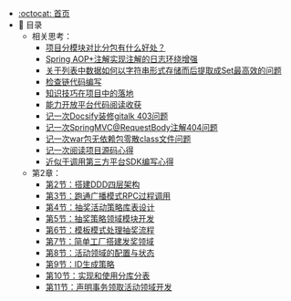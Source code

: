- [:octocat: 首页](/README)
- :memo: 目录
  - 相关思考：
    - [项目分模块对比分包有什么好处？](/md/相关思考/项目分模块对比分包有什么好处？.md)
    - [Spring AOP+注解实现注解的日志环绕增强](/md/相关思考/SpringAOP+注解实现注解的日志环绕增强.md)
    - [关于列表中数据如何以字符串形式存储而后提取成Set最高效的问题](/md/相关思考/关于列表中数据如何以字符串形式存储而后提取成Set最高效的问题.md)
    - [检查链代码编写](/md/相关思考/检查链代码编写.md)
    - [知识技巧在项目中的落地](/md/相关思考/知识技巧在项目中的落地.md)
    - [能力开放平台代码阅读收获](/md/相关思考/能力开放平台代码阅读收获.md)
    - [记一次Docsify装修gitalk 403问题](/md/相关思考/记一次Docsify装修gitalk提示403问题.md)
    - [记一次SpringMVC@RequestBody注解404问题](/md/相关思考/记一次SpringMVC@RequestBody注解404问题.md)
    - [记一次war包无依赖包零散class文件问题](/md/相关思考/记一次war包无依赖包零散class文件问题.md)
    - [记一次阅读项目源码心得](/md/相关思考/记一次阅读项目源码心得.md)
    - [近似于调用第三方平台SDK编写心得](/md/相关思考/近似于调用第三方平台SDK编写心得.md)
  - 第2章：
    - [第2节：搭建DDD四层架构](/md/第2部分第02节：搭建DDD四层架构.md)
    - [第3节：跑通广播模式RPC过程调用](/md/第2部分第03节：跑通广播模式RPC过程调用.md)
    - [第4节：抽奖活动策略库表设计](/md/第2部分第04节：抽奖活动策略库表设计.md)
    - [第5节：抽奖策略领域模块开发](/md/第2部分第05节：抽奖策略领域模块开发.md)
    - [第6节：模板模式处理抽奖流程](/md/第2部分第06节：模板模式处理抽奖流程.md)
    - [第7节：简单工厂搭建发奖领域](/md/第2部分第07节：简单工厂搭建发奖领域.md)
    - [第8节：活动领域的配置与状态](/md/第2部分第08节：活动领域的配置与状态.md)
    - [第9节：ID生成策略](/md/第2部分第09节：ID生成策略.md)
    - [第10节：实现和使用分库分表](/md/第2部分第10节：实现和使用分库分表.md)
    - [第11节：声明事务领取活动领域开发](/md/第2部分第11节：声明事务领取活动领域开发.md)
